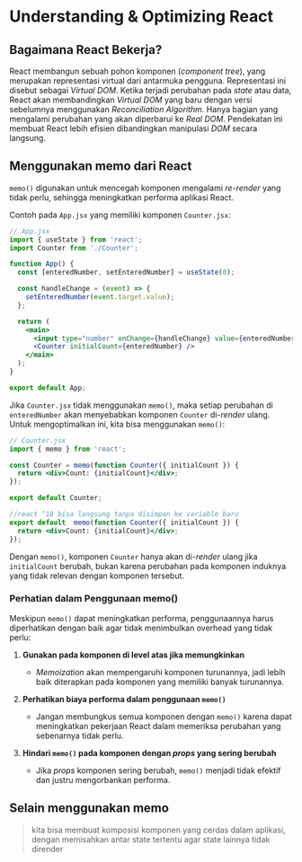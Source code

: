 # Understanding & Optimizing React

## Bagaimana React Bekerja?

React membangun sebuah pohon komponen (_component tree_), yang merupakan representasi
virtual dari antarmuka pengguna. Representasi ini disebut sebagai _Virtual DOM_.
Ketika terjadi perubahan pada _state_ atau data, React akan membandingkan _Virtual
DOM_ yang baru dengan versi sebelumnya menggunakan _Reconciliation Algorithm_. Hanya
bagian yang mengalami perubahan yang akan diperbarui ke _Real DOM_. Pendekatan ini
membuat React lebih efisien dibandingkan manipulasi _DOM_ secara langsung.

## Menggunakan memo dari React

`memo()` digunakan untuk mencegah komponen mengalami _re-render_ yang tidak perlu,
sehingga meningkatkan performa aplikasi React.

Contoh pada `App.jsx` yang memiliki komponen `Counter.jsx`:

```jsx
// App.jsx
import { useState } from 'react';
import Counter from './Counter';

function App() {
  const [enteredNumber, setEnteredNumber] = useState(0);

  const handleChange = (event) => {
    setEnteredNumber(event.target.value);
  };

  return (
    <main>
      <input type="number" onChange={handleChange} value={enteredNumber} />
      <Counter initialCount={enteredNumber} />
    </main>
  );
}

export default App;
```

Jika `Counter.jsx` tidak menggunakan `memo()`, maka setiap perubahan di
`enteredNumber` akan menyebabkan komponen `Counter` di-_render_ ulang. Untuk
mengoptimalkan ini, kita bisa menggunakan `memo()`:

```jsx
// Counter.jsx
import { memo } from 'react';

const Counter = memo(function Counter({ initialCount }) {
  return <div>Count: {initialCount}</div>;
});

export default Counter;

//react ^18 bisa langsung tanpa disimpan ke variable baru
export default  memo(function Counter({ initialCount }) {
  return <div>Count: {initialCount}</div>;
});

```

Dengan `memo()`, komponen `Counter` hanya akan di-_render_ ulang jika `initialCount`
berubah, bukan karena perubahan pada komponen induknya yang tidak relevan dengan
komponen tersebut.

### Perhatian dalam Penggunaan memo()

Meskipun `memo()` dapat meningkatkan performa, penggunaannya harus diperhatikan
dengan baik agar tidak menimbulkan overhead yang tidak perlu:

1. **Gunakan pada komponen di level atas jika memungkinkan**

   - _Memoization_ akan mempengaruhi komponen turunannya, jadi lebih baik diterapkan
     pada komponen yang memiliki banyak turunannya.

2. **Perhatikan biaya performa dalam penggunaan `memo()`**

   - Jangan membungkus semua komponen dengan `memo()` karena dapat meningkatkan
     pekerjaan React dalam memeriksa perubahan yang sebenarnya tidak perlu.

3. **Hindari `memo()` pada komponen dengan _props_ yang sering berubah**
   - Jika _props_ komponen sering berubah, `memo()` menjadi tidak efektif dan justru
     mengorbankan performa.

## Selain menggunakan memo

> kita bisa membuat komposisi komponen yang cerdas dalam aplikasi, dengan memisahkan
> antar state tertentu agar state lainnya tidak dirender

